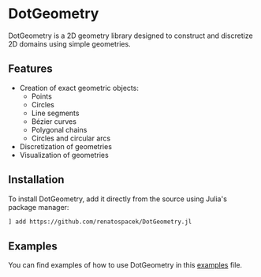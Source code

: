 # DotGeometry

DotGeometry is a 2D geometry library designed to construct and discretize 2D domains using simple geometries.

## Features

- Creation of exact geometric objects:
  - Points
  - Circles
  - Line segments
  - Bézier curves
  - Polygonal chains
  - Circles and circular arcs
- Discretization of geometries
- Visualization of geometries

## Installation

To install DotGeometry, add it directly from the source using Julia's package manager:

```bash
] add https://github.com/renatospacek/DotGeometry.jl
```

## Examples

You can find examples of how to use DotGeometry in this [examples](examples/examples.ipynb) file.

